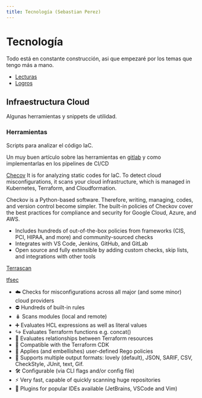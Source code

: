 ```yaml
---
title: Tecnología (Sebastian Perez)
---
```


# Tecnología

Todo está en constante construcción, asi que empezaré por los temas que tengo más a mano.

- [Lecturas](lecturas.md)
- [Logros](metas-y-logros.md)

## Infraestructura Cloud

Algunas herramientas y snippets de utilidad.

### Herramientas

Scripts para analizar el código IaC.

Un muy buen artículo sobre las herramientas en [gitlab](https://about.gitlab.com/blog/2022/02/17/fantastic-infrastructure-as-code-security-attacks-and-how-to-find-them/) y como implementarlas en los pipelines de CI/CD

[Checov](https://www.checkov.io/)
It is for analyzing static codes for IaC. To detect cloud misconfigurations, it scans your cloud infrastructure, which is managed in Kubernetes, Terraform, and Cloudformation.

Checkov is a Python-based software. Therefore, writing, managing, codes, and version control become simpler. The built-in policies of Checkov cover the best practices for compliance and security for Google Cloud, Azure, and AWS.

- Includes hundreds of out-of-the-box policies from frameworks (CIS, PCI, HIPAA, and more) and community-sourced checks
- Integrates with VS Code, Jenkins, GitHub, and GitLab
- Open source and fully extensible by adding custom checks, skip lists, and integrations with other tools

[Terrascan](https://runterrascan.io/)

[tfsec](https://github.com/aquasecurity/tfsec)
- ☁️ Checks for misconfigurations across all major (and some minor) cloud providers
- ⛔ Hundreds of built-in rules
- 🪆 Scans modules (local and remote)
- ➕ Evaluates HCL expressions as well as literal values
- ↪️ Evaluates Terraform functions e.g. concat()
- 🔗 Evaluates relationships between Terraform resources
- 🧰 Compatible with the Terraform CDK
- 🙅 Applies (and embellishes) user-defined Rego policies
- 📃 Supports multiple output formats: lovely (default), JSON, SARIF, CSV, CheckStyle, JUnit, text, Gif.
- 🛠️ Configurable (via CLI flags and/or config file)
- ⚡ Very fast, capable of quickly scanning huge repositories
- 🔌 Plugins for popular IDEs available (JetBrains, VSCode and Vim)


